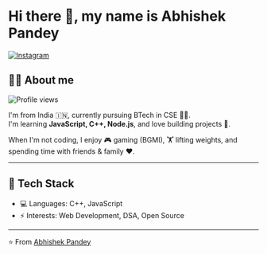 # Hi there 👋, my name is Abhishek Pandey



[![Instagram](https://img.shields.io/badge/Instagram-E4405F?style=for-the-badge&logo=instagram&logoColor=white)](https://instagram.com/)



## 🧑‍💻 About me  

![Profile views](https://komarev.com/ghpvc/?username=abhishek123&color=blue&style=flat)

I'm from India 🇮🇳, currently pursuing BTech in CSE 👨‍🎓.  
I'm learning **JavaScript, C++, Node.js**, and love building projects 🚀.  

When I'm not coding, I enjoy 🎮 gaming (BGMI), 🏋️ lifting weights, and spending time with friends & family ❤️.  

---

## 🚀 Tech Stack
- 💻 Languages: C++, JavaScript  
- ⚡ Interests: Web Development, DSA, Open Source  

---

⭐️ From [Abhishek Pandey](https://github.com/pandet-9267)
